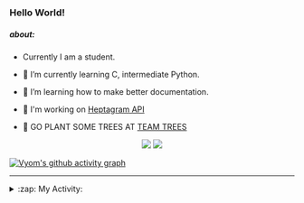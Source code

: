 ### Hello World!

##### about:
- Currently I am a student.
- 🌱 I’m currently learning C, intermediate Python.
- 🌱 I’m learning how to make better documentation.
- 🌱 I'm working on [Heptagram API](https://github.com/Heptagram-Bot/api)

- 🌱 GO PLANT SOME TREES AT [TEAM TREES](https://teamtrees.org/)

<p align="center">
  <a href="https://twitter.com/Vyvy_viM"><img target="_blank" src="https://img.shields.io/badge/twitter%20@Vyvy_viM-0D95E8?style=for-the-badge&logo=twitter&logoColor=white"/></a> 
  <a href="https://vyvy-vi.github.io/portfolio"><img target="_blank" src="https://img.shields.io/badge/-I_love_open_source-green?style=for-the-badge&logo=github&logoColor=black"/></a> 
</p>

[![Vyom's github activity graph](https://activity-graph.herokuapp.com/graph?username=Vyvy-vi)](https://github.com/ashutosh00710/github-readme-activity-graph)

---
<details>
  <summary>:zap: My Activity:</summary>
  
<!--START_SECTION:waka-->
**I'm a Night 🦉** 

```text
🌞 Morning    40 commits     █░░░░░░░░░░░░░░░░░░░░░░░░   6.38% 
🌆 Daytime    147 commits    █████░░░░░░░░░░░░░░░░░░░░   23.44% 
🌃 Evening    220 commits    ████████░░░░░░░░░░░░░░░░░   35.09% 
🌙 Night      220 commits    ████████░░░░░░░░░░░░░░░░░   35.09%

```
📅 **I'm Most Productive on Sunday** 

```text
Monday       64 commits     ██░░░░░░░░░░░░░░░░░░░░░░░   10.21% 
Tuesday      83 commits     ███░░░░░░░░░░░░░░░░░░░░░░   13.24% 
Wednesday    91 commits     ███░░░░░░░░░░░░░░░░░░░░░░   14.51% 
Thursday     75 commits     ███░░░░░░░░░░░░░░░░░░░░░░   11.96% 
Friday       53 commits     ██░░░░░░░░░░░░░░░░░░░░░░░   8.45% 
Saturday     91 commits     ███░░░░░░░░░░░░░░░░░░░░░░   14.51% 
Sunday       170 commits    ██████░░░░░░░░░░░░░░░░░░░   27.11%

```


📊 **This Week I Spent My Time On** 

```text
🔥 Editors: 
Vim                      2 hrs 52 mins       █████████████████████████   100.0%

🐱‍💻 Projects: 
discord-bot              1 hr 21 mins        ███████████░░░░░░░░░░░░░░   47.07% 
Shepherd-bot             44 mins             ██████░░░░░░░░░░░░░░░░░░░   25.63% 
Linkfree                 39 mins             █████░░░░░░░░░░░░░░░░░░░░   23.0% 
commit-your-code-bot     5 mins              ░░░░░░░░░░░░░░░░░░░░░░░░░   3.42% 
protocol-Info            0 secs              ░░░░░░░░░░░░░░░░░░░░░░░░░   0.46%

```


 Last Updated on 24/10/2021
<!--END_SECTION:waka-->
</details>
